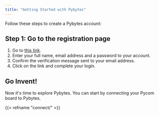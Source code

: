 ```yaml
---
title: "Getting Started with Pybytes"
---
```


Follow these steps to create a Pybytes account:

## Step 1: Go to the registration page

1. Go to [this link](https://pyauth.pybytes.pycom.io/register).
2. Enter your full name, email address and a password to your account.
3. Confirm the verification message sent to your email address.
4. Click on the link and complete your login.

## Go Invent!

Now it's time to explore Pybytes. You can start by connecting your Pycom board to Pybytes.

{{< refname "connect/" >}}

